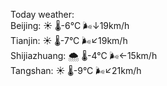 Today weather:  
Beijing: ☀️ 🌡️-6°C 🌬️↓19km/h  
Tianjin: ☀️ 🌡️-7°C 🌬️↙19km/h  
Shijiazhuang: 🌨  🌡️-4°C 🌬️←15km/h  
Tangshan: ☀️ 🌡️-9°C 🌬️↙21km/h  
